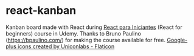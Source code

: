 # react-kanban

Kanban board made with React during [React para Iniciantes](https://www.udemy.com/share/103Gtp3@KIommkyQesX8S5d4IEtXgJYzLKMyHTP0O8oHNkahxVjsZxL9dtZT45tIs9ASnYYV/) (React for beginners) course in Udemy.
Thanks to Bruno Paulino (https://bpaulino.com/) for making the course available for free.
[Google-plus icons created by Uniconlabs - Flaticon](https://www.flaticon.com/free-icons/google-plus)
